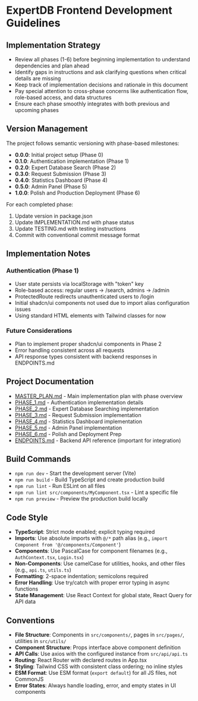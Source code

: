# ExpertDB Frontend Development Guidelines

## Implementation Strategy
- Review all phases (1-6) before beginning implementation to understand dependencies and plan ahead
- Identify gaps in instructions and ask clarifying questions when critical details are missing
- Keep track of implementation decisions and rationale in this document
- Pay special attention to cross-phase concerns like authentication flow, role-based access, and data structures
- Ensure each phase smoothly integrates with both previous and upcoming phases

## Version Management

The project follows semantic versioning with phase-based milestones:
- **0.0.0**: Initial project setup (Phase 0)
- **0.1.0**: Authentication implementation (Phase 1)
- **0.2.0**: Expert Database Search (Phase 2)
- **0.3.0**: Request Submission (Phase 3)
- **0.4.0**: Statistics Dashboard (Phase 4)
- **0.5.0**: Admin Panel (Phase 5)
- **1.0.0**: Polish and Production Deployment (Phase 6)

For each completed phase:
1. Update version in package.json
2. Update IMPLEMENTATION.md with phase status
3. Update TESTING.md with testing instructions
4. Commit with conventional commit message format

## Implementation Notes

### Authentication (Phase 1)
- User state persists via localStorage with "token" key
- Role-based access: regular users -> /search, admins -> /admin
- ProtectedRoute redirects unauthenticated users to /login
- Initial shadcn/ui components not used due to import alias configuration issues
- Using standard HTML elements with Tailwind classes for now

### Future Considerations
- Plan to implement proper shadcn/ui components in Phase 2
- Error handling consistent across all requests
- API response types consistent with backend responses in ENDPOINTS.md

## Project Documentation
- [MASTER_PLAN.md](/MASTER_PLAN.md) - Main implementation plan with phase overview
- [PHASE_1.md](/PHASE_1.md) - Authentication implementation details
- [PHASE_2.md](/PHASE_2.md) - Expert Database Searching implementation
- [PHASE_3.md](/PHASE_3.md) - Request Submission implementation
- [PHASE_4.md](/PHASE_4.md) - Statistics Dashboard implementation
- [PHASE_5.md](/PHASE_5.md) - Admin Panel implementation
- [PHASE_6.md](/PHASE_6.md) - Polish and Deployment Prep
- [ENDPOINTS.md](/ENDPOINTS.md) - Backend API reference (important for integration)

## Build Commands
- `npm run dev` - Start the development server (Vite)
- `npm run build` - Build TypeScript and create production build
- `npm run lint` - Run ESLint on all files
- `npm run lint src/components/MyComponent.tsx` - Lint a specific file
- `npm run preview` - Preview the production build locally

## Code Style
- **TypeScript**: Strict mode enabled; explicit typing required
- **Imports**: Use absolute imports with `@/*` path alias (e.g., `import Component from '@/components/Component'`)
- **Components**: Use PascalCase for component filenames (e.g., `AuthContext.tsx`, `Login.tsx`)
- **Non-Components**: Use camelCase for utilities, hooks, and other files (e.g., `api.ts`, `utils.ts`)
- **Formatting**: 2-space indentation; semicolons required
- **Error Handling**: Use try/catch with proper error typing in async functions
- **State Management**: Use React Context for global state, React Query for API data

## Conventions
- **File Structure**: Components in `src/components/`, pages in `src/pages/`, utilities in `src/utils/`
- **Component Structure**: Props interface above component definition
- **API Calls**: Use axios with the configured instance from `src/api/api.ts`
- **Routing**: React Router with declared routes in App.tsx
- **Styling**: Tailwind CSS with consistent class ordering; no inline styles
- **ESM Format**: Use ESM format (`export default`) for all JS files, not CommonJS
- **Error States**: Always handle loading, error, and empty states in UI components